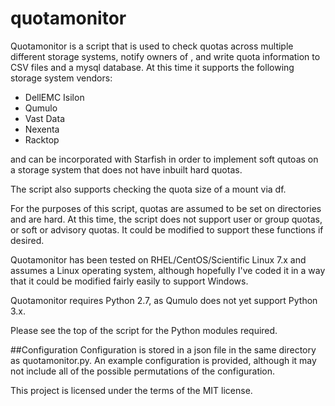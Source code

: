 # quotamonitor
Quotamonitor is a script that is used to check quotas across multiple different storage systems, notify owners of , and write quota information to CSV files and a mysql database. At this time it supports the following storage system vendors: 
* DellEMC Isilon
* Qumulo
* Vast Data
* Nexenta
* Racktop

and can be incorporated with Starfish in order to implement soft qutoas on a storage system that does not have inbuilt hard quotas. 

The script also supports checking the quota size of a mount via df. 

For the purposes of this script, quotas are assumed to be set on directories and are hard. At this time, the script does not support user or group quotas, or soft or advisory quotas. It could be modified to support these functions if desired. 

Quotamonitor has been tested on RHEL/CentOS/Scientific Linux 7.x and assumes a Linux operating system, although hopefully I've coded it in a way that it could be modified fairly easily to support Windows. 

Quotamonitor requires Python 2.7, as Qumulo does not yet support Python 3.x. 

Please see the top of the script for the Python modules required. 

##Configuration
Configuration is stored in a json file in the same directory as quotamonitor.py. An example configuration is provided, although it may not include all of the possible permutations of the configuration. 

This project is licensed under the terms of the MIT license.
